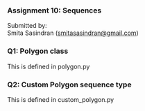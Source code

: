 ### Assignment 10: Sequences

Submitted by:   
Smita Sasindran (smitasasindran@gmail.com)



### Q1: Polygon class  
This is defined in polygon.py 


### Q2: Custom Polygon sequence type

This is defined in custom_polygon.py


